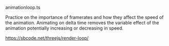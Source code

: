 animationloop.ts

Practice on the importance of framerates and how they affect the speed of the animation.
Animating on delta time removes the variable effect of the animation potentially increasing or decreasing in speed.

https://sbcode.net/threejs/render-loop/

